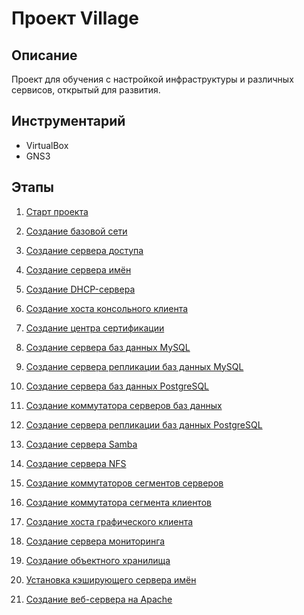 # Проект Village

## Описание

Проект для обучения с настройкой инфраструктуры и различных сервисов, открытый для развития.

## Инструментарий

* VirtualBox
* GNS3

## Этапы

1. [Старт проекта](start.md)

2. [Создание базовой сети](base-network.md)

3. [Создание сервера доступа](access.md)

4. [Создание сервера имён](ns.md)

5. [Создание DHCP-сервера](dhcp.md)

6. [Создание хоста консольного клиента](client-cli.md)

7. [Создание центра сертификации](ca.md)

8. [Создание сервера баз данных MySQL](mysql.md)

9. [Создание сервера репликации баз данных MySQL](mysql-replication.md)

10. [Создание сервера баз данных PostgreSQL](postgresql.md)

11. [Создание коммутатора серверов баз данных](db-server-switch.md)

12. [Создание сервера репликации баз данных PostgreSQL](postgresql-replication.md)

13. [Создание сервера Samba](smb.md)

14. [Создание сервера NFS](nfs.md)

15. [Создание коммутаторов сегментов серверов](server-segments-switches.md)

16. [Создание коммутатора сегмента клиентов](client-segment-switch.md)

17. [Создание хоста графического клиента](client-gui.md)

18. [Создание сервера мониторинга](monitoring.md)

19. [Создание объектного хранилища](objects.md)

20. [Установка кэширующего сервера имён](ns-caching.md)

21. [Создание веб-сервера на Apache](apache.md)

